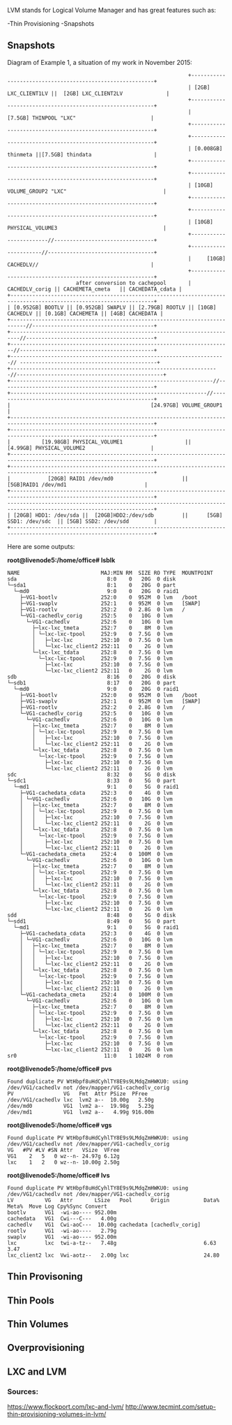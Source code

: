 LVM stands for Logical Volume Manager and has great features such as:

-Thin Provisioning
-Snapshots


## Snapshots



Diagram of Example 1, a situation of my work in November 2015:

                                                              +----------------------------------------------------------+
                                                              | [2GB] LXC_CLIENT1LV ||  [2GB] LXC_CLIENT2LV              |
                                                              +----------------------------------------------------------+
                                                              |            [7.5GB] THINPOOL "LXC"                        |
                                                              +----------------------------------------------------------+
                                                              +----------------------------------------------------------+
                                                              | [0.008GB] thinmeta ||[7.5GB] thindata                    |
                                                              +----------------------------------------------------------+
                                                              +----------------------------------------------------------+
                                                              | [10GB] VOLUME_GROUP2 "LXC"                               |
                                                              +----------------------------------------------------------+
                                                              +----------------------------------------------------------+
                                                              | [10GB] PHYSICAL_VOLUME3                                  |
                                                              +------------------------//--------------------------------+
                                                              +----------------------//----------------------------------+
                                                              |     [10GB] CACHEDLV//                                    |
                                                              +----------------------------------------------------------+
                          after conversion to cachepool       |   CACHEDLV_corig || CACHEMETA_cmeta   || CACHEDATA_cdata |
    +--------------------------------------------------------------------------------------------------------------------+
    | [0.952GB] BOOTLV || [0.952GB] SWAPLV || [2.79GB] ROOTLV || [10GB] CACHEDLV || [0.1GB] CACHEMETA || [4GB] CACHEDATA |
    +---------------------------------------------------------------------------//---------------------------------------+
    +-------------------------------------------------------------------------//-----------------------------------------+
    +-----------------------------------------------------------------------//-------------------------------------------+
    +---------------------------------------------------------------------// --------------------------------------------+
    +-------------------------------------------------------------------//-----------------------------------------------+
    +-----------------------------------------------------------------//-------------------------------------------------+
    +---------------------------------------------------------------//---------------------------------------------------+
    |                                             [24.97GB] VOLUME_GROUP1                                                |
    +--------------------------------------------------------------------------------------------------------------------+
    +--------------------------------------------------------------------------------------------------------------------+
    |          [19.98GB] PHYSICAL_VOLUME1                    ||             [4.99GB] PHYSICAL_VOLUME2                     |
    +--------------------------------------------------------------------------------------------------------------------+
    +--------------------------------------------------------------------------------------------------------------------+
    |            [20GB] RAID1 /dev/md0                      ||               [5GB]RAID1 /dev/md1                         |
    +--------------------------------------------------------------------------------------------------------------------+
    ---------------------------------------------------------------------------------------------------------------------+
    | [20GB] HDD1: /dev/sda ||  [20GB]HDD2:/dev/sdb         ||      [5GB] SSD1: /dev/sdc  || [5GB] SSD2: /dev/sdd        |
    +--------------------------------------------------------------------------------------------------------------------+

Here are some outputs:

**root@livenode5:/home/office# lsblk**
  
    NAME                          MAJ:MIN RM  SIZE RO TYPE  MOUNTPOINT
    sda                             8:0    0   20G  0 disk
    └─sda1                          8:1    0   20G  0 part
      └─md0                         9:0    0   20G  0 raid1
        ├─VG1-bootlv              252:0    0  952M  0 lvm   /boot
        ├─VG1-swaplv              252:1    0  952M  0 lvm   [SWAP]
        ├─VG1-rootlv              252:2    0  2.8G  0 lvm   /
        └─VG1-cachedlv_corig      252:5    0   10G  0 lvm
          └─VG1-cachedlv          252:6    0   10G  0 lvm
            ├─lxc-lxc_tmeta       252:7    0    8M  0 lvm
            │ └─lxc-lxc-tpool     252:9    0  7.5G  0 lvm
            │   ├─lxc-lxc         252:10   0  7.5G  0 lvm
            │   └─lxc-lxc_client2 252:11   0    2G  0 lvm
            └─lxc-lxc_tdata       252:8    0  7.5G  0 lvm
              └─lxc-lxc-tpool     252:9    0  7.5G  0 lvm
                ├─lxc-lxc         252:10   0  7.5G  0 lvm
                └─lxc-lxc_client2 252:11   0    2G  0 lvm
    sdb                             8:16   0   20G  0 disk
    └─sdb1                          8:17   0   20G  0 part
      └─md0                         9:0    0   20G  0 raid1
        ├─VG1-bootlv              252:0    0  952M  0 lvm   /boot
        ├─VG1-swaplv              252:1    0  952M  0 lvm   [SWAP]
        ├─VG1-rootlv              252:2    0  2.8G  0 lvm   /
        └─VG1-cachedlv_corig      252:5    0   10G  0 lvm
          └─VG1-cachedlv          252:6    0   10G  0 lvm
            ├─lxc-lxc_tmeta       252:7    0    8M  0 lvm
            │ └─lxc-lxc-tpool     252:9    0  7.5G  0 lvm
            │   ├─lxc-lxc         252:10   0  7.5G  0 lvm
            │   └─lxc-lxc_client2 252:11   0    2G  0 lvm
            └─lxc-lxc_tdata       252:8    0  7.5G  0 lvm
              └─lxc-lxc-tpool     252:9    0  7.5G  0 lvm
                ├─lxc-lxc         252:10   0  7.5G  0 lvm
                └─lxc-lxc_client2 252:11   0    2G  0 lvm
    sdc                             8:32   0    5G  0 disk
    └─sdc1                          8:33   0    5G  0 part
      └─md1                         9:1    0    5G  0 raid1
        ├─VG1-cachedata_cdata     252:3    0    4G  0 lvm
        │ └─VG1-cachedlv          252:6    0   10G  0 lvm
        │   ├─lxc-lxc_tmeta       252:7    0    8M  0 lvm
        │   │ └─lxc-lxc-tpool     252:9    0  7.5G  0 lvm
        │   │   ├─lxc-lxc         252:10   0  7.5G  0 lvm
        │   │   └─lxc-lxc_client2 252:11   0    2G  0 lvm
        │   └─lxc-lxc_tdata       252:8    0  7.5G  0 lvm
        │     └─lxc-lxc-tpool     252:9    0  7.5G  0 lvm
        │       ├─lxc-lxc         252:10   0  7.5G  0 lvm
        │       └─lxc-lxc_client2 252:11   0    2G  0 lvm
        └─VG1-cachedata_cmeta     252:4    0  100M  0 lvm
          └─VG1-cachedlv          252:6    0   10G  0 lvm
            ├─lxc-lxc_tmeta       252:7    0    8M  0 lvm
            │ └─lxc-lxc-tpool     252:9    0  7.5G  0 lvm
            │   ├─lxc-lxc         252:10   0  7.5G  0 lvm
            │   └─lxc-lxc_client2 252:11   0    2G  0 lvm
            └─lxc-lxc_tdata       252:8    0  7.5G  0 lvm
              └─lxc-lxc-tpool     252:9    0  7.5G  0 lvm
                ├─lxc-lxc         252:10   0  7.5G  0 lvm
                └─lxc-lxc_client2 252:11   0    2G  0 lvm
    sdd                             8:48   0    5G  0 disk
    └─sdd1                          8:49   0    5G  0 part
      └─md1                         9:1    0    5G  0 raid1
        ├─VG1-cachedata_cdata     252:3    0    4G  0 lvm
        │ └─VG1-cachedlv          252:6    0   10G  0 lvm
        │   ├─lxc-lxc_tmeta       252:7    0    8M  0 lvm
        │   │ └─lxc-lxc-tpool     252:9    0  7.5G  0 lvm
        │   │   ├─lxc-lxc         252:10   0  7.5G  0 lvm
        │   │   └─lxc-lxc_client2 252:11   0    2G  0 lvm
        │   └─lxc-lxc_tdata       252:8    0  7.5G  0 lvm
        │     └─lxc-lxc-tpool     252:9    0  7.5G  0 lvm
        │       ├─lxc-lxc         252:10   0  7.5G  0 lvm
        │       └─lxc-lxc_client2 252:11   0    2G  0 lvm
        └─VG1-cachedata_cmeta     252:4    0  100M  0 lvm
          └─VG1-cachedlv          252:6    0   10G  0 lvm
            ├─lxc-lxc_tmeta       252:7    0    8M  0 lvm
            │ └─lxc-lxc-tpool     252:9    0  7.5G  0 lvm
            │   ├─lxc-lxc         252:10   0  7.5G  0 lvm
            │   └─lxc-lxc_client2 252:11   0    2G  0 lvm
            └─lxc-lxc_tdata       252:8    0  7.5G  0 lvm
              └─lxc-lxc-tpool     252:9    0  7.5G  0 lvm
                ├─lxc-lxc         252:10   0  7.5G  0 lvm
                └─lxc-lxc_client2 252:11   0    2G  0 lvm
    sr0                            11:0    1 1024M  0 rom

**root@livenode5:/home/office# pvs**

    Found duplicate PV WtHbpf8uHdCyhlTY8E9s9LMdqZmHWKU0: using /dev/VG1/cachedlv not /dev/mapper/VG1-cachedlv_corig
    PV                VG   Fmt  Attr PSize  PFree
    /dev/VG1/cachedlv lxc  lvm2 a--  10.00g   2.50g
    /dev/md0          VG1  lvm2 a--  19.98g   5.23g
    /dev/md1          VG1  lvm2 a--   4.99g 916.00m

**root@livenode5:/home/office# vgs**

    Found duplicate PV WtHbpf8uHdCyhlTY8E9s9LMdqZmHWKU0: using /dev/VG1/cachedlv not /dev/mapper/VG1-cachedlv_corig
    VG   #PV #LV #SN Attr   VSize  VFree
    VG1    2   5   0 wz--n- 24.97g 6.12g
    lxc    1   2   0 wz--n- 10.00g 2.50g

**root@livenode5:/home/office# lvs**

    Found duplicate PV WtHbpf8uHdCyhlTY8E9s9LMdqZmHWKU0: using /dev/VG1/cachedlv not /dev/mapper/VG1-cachedlv_corig
    LV          VG   Attr       LSize   Pool      Origin           Data%  Meta%  Move Log Cpy%Sync Convert
    bootlv      VG1  -wi-ao---- 952.00m
    cachedata   VG1  Cwi---C---   4.00g
    cachedlv    VG1  Cwi-aoC---  10.00g cachedata [cachedlv_corig]
    rootlv      VG1  -wi-ao----   2.79g
    swaplv      VG1  -wi-ao---- 952.00m
    lxc         lxc  twi-a-tz--   7.48g                            6.63   3.47
    lxc_client2 lxc  Vwi-aotz--   2.00g lxc                        24.80






## Thin Provisoning

## Thin Pools

## Thin Volumes

## Overprovisioning

## LXC and LVM







### Sources:
https://www.flockport.com/lxc-and-lvm/
http://www.tecmint.com/setup-thin-provisioning-volumes-in-lvm/
